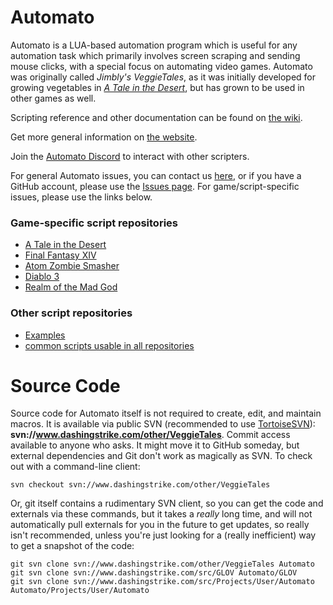 # Automato
Automato is a LUA-based automation program which is useful for any automation task which primarily involves screen scraping and sending mouse clicks, with a special focus on automating video games.  Automato was originally called <i>Jimbly's VeggieTales</i>, as it was initially developed for growing vegetables in <i><a href="http://atitd.com">A Tale in the Desert</a></i>, but has grown to be used in other games as well.

Scripting reference and other documentation can be found on [the wiki](https://github.com/DashingStrike/Automato/wiki).

Get more general information on [the website](http://www.dashingstrike.com/Automato).

Join the [Automato Discord](https://discord.gg/XVUdwy8) to interact with other scripters.

For general Automato issues, you can contact us [here](https://gitreports.com/issue/DashingStrike/Automato), or if you have a GitHub account, please use the [Issues page](https://github.com/DashingStrike/Automato/issues).  For game/script-specific issues, please use the links below.

### Game-specific script repositories
* [A Tale in the Desert](https://github.com/DashingStrike/Automato-ATITD9)
* [Final Fantasy XIV](https://github.com/DashingStrike/Automato-FFXIV)
* [Atom Zombie Smasher](https://github.com/DashingStrike/Automato-AtomZombieSmasher)
* [Diablo 3](https://github.com/DashingStrike/Automato-Diablo3)
* [Realm of the Mad God](https://github.com/DashingStrike/Automato-ROTMG)

### Other script repositories
* [Examples](https://github.com/DashingStrike/Automato-Examples)
* [common scripts usable in all repositories](https://github.com/DashingStrike/Automato-common)

# Source Code

Source code for Automato itself is not required to create, edit, and maintain macros. It is available via public SVN (recommended to use [TortoiseSVN](https://tortoisesvn.net/downloads.html)): **svn://www.dashingstrike.com/other/VeggieTales**. Commit access available to anyone who asks. It might move it to GitHub someday, but external dependencies and Git don't work as magically as SVN.  To check out with a command-line client:
```
svn checkout svn://www.dashingstrike.com/other/VeggieTales
```
Or, git itself contains a rudimentary SVN client, so you can get the code and externals via these commands, but it takes a *really* long time, and will not automatically pull externals for you in the future to get updates, so really isn't recommended, unless you're just looking for a (really inefficient) way to get a snapshot of the code:
```
git svn clone svn://www.dashingstrike.com/other/VeggieTales Automato
git svn clone svn://www.dashingstrike.com/src/GLOV Automato/GLOV
git svn clone svn://www.dashingstrike.com/src/Projects/User/Automato Automato/Projects/User/Automato
```
